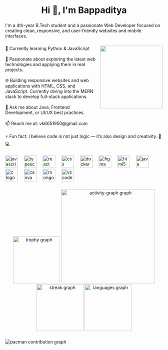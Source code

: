 <h1 align="center">Hi 👋, I'm Bappaditya</h1>

###

<p align="left">I'm a 4th-year B.Tech student and a passionate Web Developer focused on creating clean, responsive, and user-friendly websites and mobile interfaces.</p>

###

<img align="right" height="200" src="https://media1.giphy.com/media/v1.Y2lkPTc5MGI3NjExeGcyeTR2bmx2cnQxYzV0eWNpM2J3aWl6NnlpejQyYTJydXdub3VubCZlcD12MV9pbnRlcm5hbF9naWZfYnlfaWQmY3Q9Zw/SWoSkN6DxTszqIKEqv/giphy.gif"  />

###

<p align="left">🔭 Currently learning Python & JavaScript<br><br>🌱 Passionate about exploring the latest web technologies and applying them in real projects.<br><br>🌐 Building responsive websites and web applications with HTML, CSS, and JavaScript. Currently diving into the MERN stack to develop full-stack applications.<br><br>💬 Ask me about Java, Frontend Development, or UI/UX best practices.<br><br>📫 Reach me at: vk6051950@gmail.com<br><br>⚡ Fun fact: I believe code is not just logic — it’s also design and creativity. 🎨💻</p>

###

<div align="left">
  <img src="https://cdn.jsdelivr.net/gh/devicons/devicon/icons/javascript/javascript-original.svg" height="40" alt="javascript logo"  />
  <img width="12" />
  <img src="https://cdn.jsdelivr.net/gh/devicons/devicon/icons/typescript/typescript-original.svg" height="40" alt="typescript logo"  />
  <img width="12" />
  <img src="https://cdn.jsdelivr.net/gh/devicons/devicon/icons/react/react-original.svg" height="40" alt="react logo"  />
  <img width="12" />
  <img src="https://cdn.jsdelivr.net/gh/devicons/devicon/icons/css3/css3-original.svg" height="40" alt="css logo"  />
  <img width="12" />
  <img src="https://cdn.jsdelivr.net/gh/devicons/devicon/icons/docker/docker-original.svg" height="40" alt="docker logo"  />
  <img width="12" />
  <img src="https://cdn.jsdelivr.net/gh/devicons/devicon/icons/figma/figma-original.svg" height="40" alt="figma logo"  />
  <img width="12" />
  <img src="https://cdn.jsdelivr.net/gh/devicons/devicon/icons/html5/html5-original.svg" height="40" alt="html5 logo"  />
  <img width="12" />
  <img src="https://cdn.jsdelivr.net/gh/devicons/devicon/icons/java/java-original.svg" height="40" alt="java logo"  />
  <img width="12" />
  <img src="https://cdn.jsdelivr.net/gh/devicons/devicon/icons/c/c-original.svg" height="40" alt="c logo"  />
  <img width="12" />
  <img src="https://cdn.jsdelivr.net/gh/devicons/devicon/icons/canva/canva-original.svg" height="40" alt="canva logo"  />
  <img width="12" />
  <img src="https://cdn.jsdelivr.net/gh/devicons/devicon/icons/mongodb/mongodb-original.svg" height="40" alt="mongodb logo"  />
  <img width="12" />
  <img src="https://cdn.jsdelivr.net/gh/devicons/devicon/icons/vscode/vscode-original.svg" height="40" alt="vscode logo"  />
</div>

###

<div align="center">
  <img src="https://github-profile-trophy.vercel.app?username=vishal9958&theme=dracula&column=-1&row=1&margin-w=8&margin-h=8&no-bg=true&no-frame=false&order=4" height="150" alt="trophy graph"  />
  <img src="https://github-readme-activity-graph.vercel.app/graph?username=vishal9958&radius=16&theme=react&area=true&order=5" height="300" alt="activity-graph graph"  />
  <img src="https://streak-stats.demolab.com?user=vishal9958&locale=en&mode=daily&theme=dracula&hide_border=false&border_radius=5&order=3" height="150" alt="streak graph"  />
  <img src="https://github-readme-stats.vercel.app/api/top-langs?username=vishal9958&locale=en&hide_title=false&layout=compact&card_width=320&langs_count=5&theme=dracula&hide_border=false&order=2&custom_title=Python" height="150" alt="languages graph"  />
</div>

###

<picture>
  <source media="(prefers-color-scheme: dark)" srcset="https://raw.githubusercontent.com/vishal9958/vishal9958/output/pacman-contribution-graph-dark.svg">
  <source media="(prefers-color-scheme: light)" srcset="https://raw.githubusercontent.com/vishal9958/vishal9958/output/pacman-contribution-graph.svg">
  <img alt="pacman contribution graph" src="https://raw.githubusercontent.com/vishal9958/vishal9958/output/pacman-contribution-graph.svg">
</picture>

###
